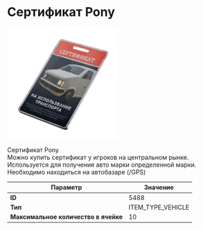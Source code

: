 # Сертификат Pony

![Item Image](../img/5488.webp?raw=true)

Сертификат Pony<br>Можно купить сертификат у игроков на центральном рынке.<br>Используется для получения авто марки определенной марки.<br>Необходимо находиться на автобазаре (/GPS)


| Параметр | Значение |
|----------|----------|
| **ID** | 5488 |
| **Тип** | ITEM_TYPE_VEHICLE |
| **Максимальное количество в ячейке** | 10 |

